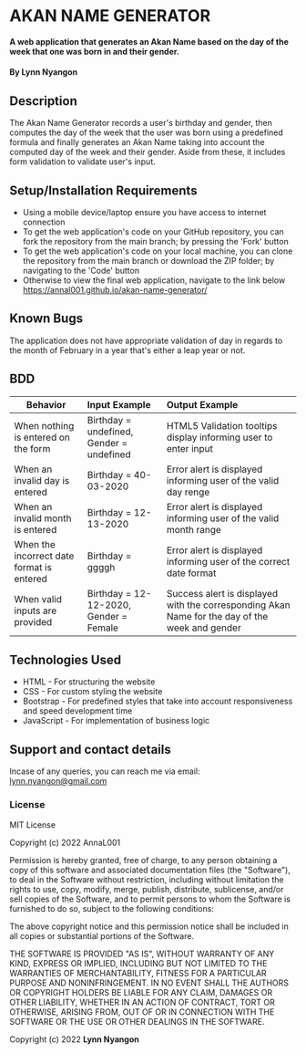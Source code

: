 # AKAN NAME GENERATOR
#### A web application that generates an Akan Name based on the day of the week that one was born in and their gender.
#### By **Lynn Nyangon**
## Description
The Akan Name Generator records a user's birthday and gender, then computes the day of the week that the user was born using a predefined formula and finally generates an Akan Name taking into account the computed day of the week and their gender. Aside from these, it includes form validation to validate user's input.
## Setup/Installation Requirements
* Using a mobile device/laptop ensure you have access to internet connection
* To get the web application's code on your GitHub repository, you can fork the repository from the main branch; by pressing the 'Fork' button
* To get the web application's code on your local machine, you can clone the repository from the main branch or download the ZIP folder; by navigating to the 'Code' button
* Otherwise to view the final web application, navigate to the link below <br>
  https://annal001.github.io/akan-name-generator/
## Known Bugs
The application does not have appropriate validation of day in regards to the month of February in a year that's either a leap year or not.
## BDD
| **Behavior**                              | **Input Example**                           | **Output Example**                                                 |
|-------------------------------------------|:--------------------------------------------|:-------------------------------------------------------------------|
| When nothing is entered on the form       | Birthday = undefined, Gender = undefined    | HTML5 Validation tooltips display informing user to enter input    |
| When an invalid day is entered            | Birthday = 40-03-2020                       | Error alert is displayed informing user of the valid day renge     |
| When an invalid month is entered          | Birthday = 12-13-2020                       | Error alert is displayed informing user of the valid month range   |
| When the incorrect date format is entered | Birthday = ggggh                            | Error alert is displayed informing user of the correct date format |
| When valid inputs are provided            | Birthday = 12-12-2020, Gender = Female      | Success alert is displayed with the corresponding Akan Name for the day of the week and gender     |   
## Technologies Used
* HTML - For structuring the website
* CSS - For custom styling the website
* Bootstrap - For predefined styles that take into account responsiveness and speed development time
* JavaScript - For implementation of business logic
## Support and contact details
Incase of any queries, you can reach me via email: lynn.nyangon@gmail.com
### License
MIT License

Copyright (c) 2022 AnnaL001

Permission is hereby granted, free of charge, to any person obtaining a copy
of this software and associated documentation files (the "Software"), to deal
in the Software without restriction, including without limitation the rights
to use, copy, modify, merge, publish, distribute, sublicense, and/or sell
copies of the Software, and to permit persons to whom the Software is
furnished to do so, subject to the following conditions:

The above copyright notice and this permission notice shall be included in all
copies or substantial portions of the Software.

THE SOFTWARE IS PROVIDED "AS IS", WITHOUT WARRANTY OF ANY KIND, EXPRESS OR
IMPLIED, INCLUDING BUT NOT LIMITED TO THE WARRANTIES OF MERCHANTABILITY,
FITNESS FOR A PARTICULAR PURPOSE AND NONINFRINGEMENT. IN NO EVENT SHALL THE
AUTHORS OR COPYRIGHT HOLDERS BE LIABLE FOR ANY CLAIM, DAMAGES OR OTHER
LIABILITY, WHETHER IN AN ACTION OF CONTRACT, TORT OR OTHERWISE, ARISING FROM,
OUT OF OR IN CONNECTION WITH THE SOFTWARE OR THE USE OR OTHER DEALINGS IN THE
SOFTWARE.

Copyright (c) 2022 **Lynn Nyangon**

